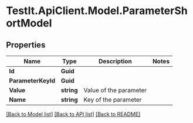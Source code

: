 # TestIt.ApiClient.Model.ParameterShortModel

## Properties

Name | Type | Description | Notes
------------ | ------------- | ------------- | -------------
**Id** | **Guid** |  | 
**ParameterKeyId** | **Guid** |  | 
**Value** | **string** | Value of the parameter | 
**Name** | **string** | Key of the parameter | 

[[Back to Model list]](../README.md#documentation-for-models) [[Back to API list]](../README.md#documentation-for-api-endpoints) [[Back to README]](../README.md)

